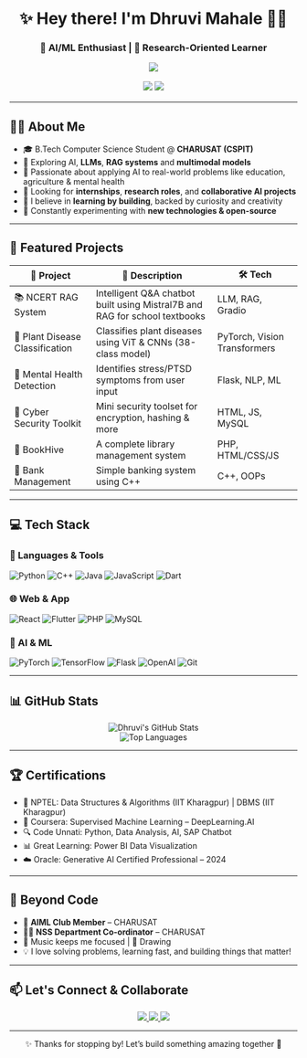 <h1 align="center">✨ Hey there! I'm Dhruvi Mahale 👩‍💻</h1>
<h3 align="center">🚀 AI/ML Enthusiast | 🔬 Research-Oriented Learner 

<p align="center">
  <img src="https://readme-typing-svg.herokuapp.com?font=Fira+Code&size=22&duration=3000&pause=1000&color=F76D6D&center=true&vCenter=true&width=500&lines=Passionate+about+AI+%26+ML;Building+projects+with+impact+%F0%9F%94%A5;Let's+innovate+together+%F0%9F%92%BB" />
</p>

<p align="center">
  <img src="https://img.shields.io/badge/Machine%20Learning-009688?style=for-the-badge&logo=scikitlearn&logoColor=white"/>
  <img src="https://img.shields.io/badge/AI%20Research-673ab7?style=for-the-badge&logo=OpenAI&logoColor=white"/>

---

## 👩‍🎓 About Me

- 🎓 B.Tech Computer Science Student @ **CHARUSAT (CSPIT)**  
- 🤖 Exploring AI, **LLMs**, **RAG systems** and **multimodal models**
- 🔬 Passionate about applying AI to real-world problems like education, agriculture & mental health  
- 👯 Looking for **internships**, **research roles**, and **collaborative AI projects**
- 💭 I believe in **learning by building**, backed by curiosity and creativity  
- 🌱 Constantly experimenting with **new technologies & open-source**

---

## 🚀 Featured Projects

| 🚩 Project | 📝 Description | 🛠️ Tech |
|-----------|----------------|----------|
| 📚 NCERT RAG System | Intelligent Q&A chatbot built using Mistral7B and RAG for school textbooks | LLM, RAG, Gradio |
| 🌿 Plant Disease Classification | Classifies plant diseases using ViT & CNNs (38-class model) | PyTorch, Vision Transformers |
| 🧠 Mental Health Detection | Identifies stress/PTSD symptoms from user input | Flask, NLP, ML |
| 🔐 Cyber Security Toolkit | Mini security toolset for encryption, hashing & more | HTML, JS, MySQL |
| 📘 BookHive | A complete library management system | PHP, HTML/CSS/JS |
| 🏦 Bank Management | Simple banking system using C++ | C++, OOPs |

---

## 💻 Tech Stack

### 🧠 Languages & Tools
![Python](https://img.shields.io/badge/Python-3670A0?style=for-the-badge&logo=python&logoColor=ffdd54)
![C++](https://img.shields.io/badge/C++-00599C?style=for-the-badge&logo=c%2B%2B&logoColor=white)
![Java](https://img.shields.io/badge/Java-ED8B00?style=for-the-badge&logo=java&logoColor=white)
![JavaScript](https://img.shields.io/badge/JavaScript-F7DF1E?style=for-the-badge&logo=javascript&logoColor=black)
![Dart](https://img.shields.io/badge/Dart-0175C2?style=for-the-badge&logo=dart&logoColor=white)

### 🌐 Web & App
![React](https://img.shields.io/badge/React-20232A?style=for-the-badge&logo=react&logoColor=61DAFB)
![Flutter](https://img.shields.io/badge/Flutter-02569B?style=for-the-badge&logo=flutter&logoColor=white)
![PHP](https://img.shields.io/badge/PHP-777BB4?style=for-the-badge&logo=php&logoColor=white)
![MySQL](https://img.shields.io/badge/MySQL-00000F?style=for-the-badge&logo=mysql&logoColor=white)

### 🧪 AI & ML
![PyTorch](https://img.shields.io/badge/PyTorch-EE4C2C?style=for-the-badge&logo=pytorch&logoColor=white)
![TensorFlow](https://img.shields.io/badge/TensorFlow-FF6F00?style=for-the-badge&logo=tensorflow&logoColor=white)
![Flask](https://img.shields.io/badge/Flask-black?style=for-the-badge&logo=flask&logoColor=white)
![OpenAI](https://img.shields.io/badge/OpenAI-412991?style=for-the-badge&logo=openai&logoColor=white)
![Git](https://img.shields.io/badge/Git-F05032?style=for-the-badge&logo=git&logoColor=white)

---

## 📊 GitHub Stats

<p align="center">
  <img src="https://github-readme-stats.vercel.app/api?username=Dhruvimahale08&show_icons=true&theme=radical" alt="Dhruvi's GitHub Stats" />
  <br>
  <img src="https://github-readme-stats.vercel.app/api/top-langs/?username=Dhruvimahale08&layout=compact&theme=radical" alt="Top Languages" />
</p>

---

## 🏆 Certifications

- 📘 NPTEL: Data Structures & Algorithms (IIT Kharagpur) | DBMS (IIT Kharagpur)
- 🤖 Coursera: Supervised Machine Learning – DeepLearning.AI
- 🔍 Code Unnati: Python, Data Analysis, AI, SAP Chatbot
- 📊 Great Learning: Power BI Data Visualization
- ☁️ Oracle: Generative AI Certified Professional – 2024

---

## 🌈 Beyond Code

- 💬 **AIML Club Member** – CHARUSAT  
- 🧍‍♀️ **NSS Department Co-ordinator** – CHARUSAT  
- 🎵 Music keeps me focused | 🎨 Drawing  
- 💡 I love solving problems, learning fast, and building things that matter!

---

## 📫 Let's Connect & Collaborate

<p align="center">
  <a href="https://www.linkedin.com/in/dhruvi-mahale-4aa072258">
    <img src="https://img.shields.io/badge/LinkedIn-blue?style=for-the-badge&logo=linkedin" />
  </a>
  <a href="mailto:mahaledhruvi08@gmail.com">
    <img src="https://img.shields.io/badge/Gmail-red?style=for-the-badge&logo=gmail&logoColor=white" />
  </a>
  <a href="https://github.com/Dhruvimahale08">
    <img src="https://img.shields.io/badge/GitHub-black?style=for-the-badge&logo=github" />
  </a>
</p>

---

<p align="center">✨ Thanks for stopping by! Let’s build something amazing together 🚀</p>

